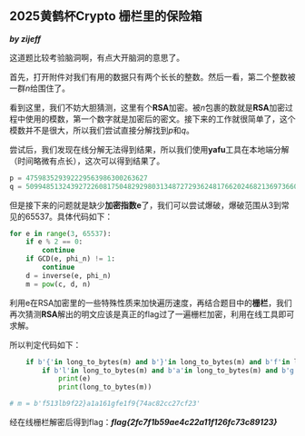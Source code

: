 ## 2025黄鹤杯Crypto 栅栏里的保险箱

***by zijeff***

这道题比较考验脑洞啊，有点大开脑洞的意思了。

首先，打开附件对我们有用的数据只有两个长长的整数。然后一看，第二个整数被一群$n$给围住了。

看到这里，我们不妨大胆猜测，这里有个**RSA**加密。被$n$包裹的数就是**RSA**加密过程中使用的模数，第一个数字就是加密后的密文。接下来的工作就很简单了，这个模数并不是很大，所以我们尝试直接分解找到$p$和$q$。

尝试后，我们发现在线分解无法得到结果，所以我们使用**yafu**工具在本地端分解（时间略微有点长），这次可以得到结果了。

```python
p = 475983529392229563986300263627
q = 50994851324392722608175048292980313487272936248176620246821369736608473
```

但是接下来的问题就是缺少**加密指数e**了，我们可以尝试爆破，爆破范围从3到常见的65537。具体代码如下：

```python
for e in range(3, 65537):
    if e % 2 == 0:
        continue
    if GCD(e, phi_n) != 1:
        continue
    d = inverse(e, phi_n)
    m = pow(c, d, n)
```

利用e在RSA加密里的一些特殊性质来加快遍历速度，再结合题目中的**栅栏**，我们再次猜测**RSA**解出的明文应该是真正的flag过了一遍栅栏加密，利用在线工具即可求解。

所以判定代码如下：

```python
    if b'{'in long_to_bytes(m) and b'}'in long_to_bytes(m) and b'f'in long_to_bytes(m):
        if b'l'in long_to_bytes(m) and b'a'in long_to_bytes(m) and b'g'in long_to_bytes(m):
            print(e)
            print(long_to_bytes(m))

# m = b'f513lb9f22}a1a161gfe1f9{74ac82cc27cf23'
```

经在线栅栏解密后得到flag：***flag{2fc7f1b59ae4c22a11f126fc73c89123}***
